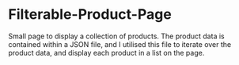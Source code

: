 # Filterable-Product-Page
Small page to display a collection of products. The product data is contained within a JSON file, and I utilised this file to iterate over the product data, and display each product in a list on the page.
